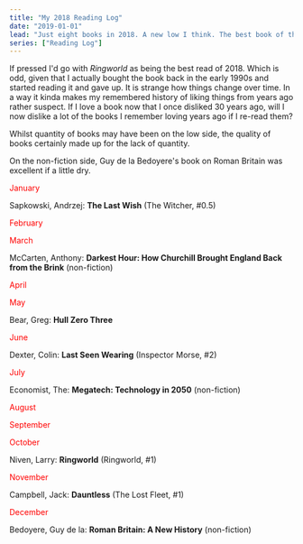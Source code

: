 ```yaml
---
title: "My 2018 Reading Log"
date: "2019-01-01"
lead: "Just eight books in 2018. A new low I think. The best book of the year would be between Larry Niven's Ringworld, Greg Bear's Hull Zero Three and Andrzej Sapkowski's The Last Wish."
series: ["Reading Log"]
---
```


<!--more-->

If pressed I'd go with *Ringworld* as being the best read of 2018. Which is odd, given that I actually bought the book back in the early 1990s and started reading it and gave up. It is strange how things change over time. In a way it kinda makes my remembered history of liking things from years ago rather suspect. If I love a book now that I once disliked 30 years ago, will I now dislike a lot of the books I remember loving years ago if I re-read them?

Whilst quantity of books may have been on the low side, the quality of books certainly made up for the lack of quantity.

On the non-fiction side, Guy de la Bedoyere's book on Roman Britain was excellent if a little dry.

<span style="color: #ff0000;">January</span>

Sapkowski, Andrzej: **The Last Wish** (The Witcher, #0.5)

<span style="color: #ff0000;">February</span>

<span style="color: #ff0000;">March</span>

McCarten, Anthony: **Darkest Hour: How Churchill Brought England Back from the Brink** (non-fiction)

<span style="color: #ff0000;">April</span>

<span style="color: #ff0000;">May</span>

Bear, Greg: **Hull Zero Three**

<span style="color: #ff0000;">June</span>

Dexter, Colin: **Last Seen Wearing** (Inspector Morse, #2)

<span style="color: #ff0000;">July</span>

Economist, The: **Megatech: Technology in 2050** (non-fiction)

<span style="color: #ff0000;">August</span>

<span style="color: #ff0000;">September</span>

<span style="color: #ff0000;">October</span>

Niven, Larry: **Ringworld** (Ringworld, #1)

<span style="color: #ff0000;">November</span>

Campbell, Jack: **Dauntless** (The Lost Fleet, #1)

<span style="color: #ff0000;">December</span>

Bedoyere, Guy de la: **Roman Britain: A New History** (non-fiction)
